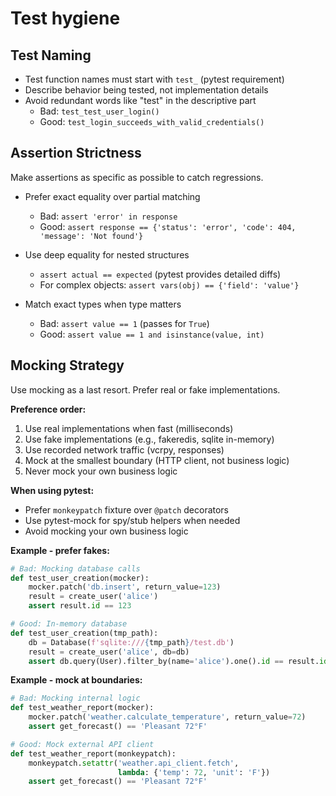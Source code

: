 # Test hygiene

## Test Naming

- Test function names must start with `test_` (pytest requirement)
- Describe behavior being tested, not implementation details
- Avoid redundant words like "test" in the descriptive part
  - Bad: `test_test_user_login()`
  - Good: `test_login_succeeds_with_valid_credentials()`

## Assertion Strictness

Make assertions as specific as possible to catch regressions.

- Prefer exact equality over partial matching
  - Bad: `assert 'error' in response`
  - Good: `assert response == {'status': 'error', 'code': 404, 'message': 'Not found'}`

- Use deep equality for nested structures
  - `assert actual == expected` (pytest provides detailed diffs)
  - For complex objects: `assert vars(obj) == {'field': 'value'}`

- Match exact types when type matters
  - Bad: `assert value == 1` (passes for `True`)
  - Good: `assert value == 1 and isinstance(value, int)`

## Mocking Strategy

Use mocking as a last resort. Prefer real or fake implementations.

**Preference order:**

1. Use real implementations when fast (milliseconds)
2. Use fake implementations (e.g., fakeredis, sqlite in-memory)
3. Use recorded network traffic (vcrpy, responses)
4. Mock at the smallest boundary (HTTP client, not business logic)
5. Never mock your own business logic

**When using pytest:**

- Prefer `monkeypatch` fixture over `@patch` decorators
- Use pytest-mock for spy/stub helpers when needed
- Avoid mocking your own business logic

**Example - prefer fakes:**

```python
# Bad: Mocking database calls
def test_user_creation(mocker):
    mocker.patch('db.insert', return_value=123)
    result = create_user('alice')
    assert result.id == 123

# Good: In-memory database
def test_user_creation(tmp_path):
    db = Database(f'sqlite:///{tmp_path}/test.db')
    result = create_user('alice', db=db)
    assert db.query(User).filter_by(name='alice').one().id == result.id
```

**Example - mock at boundaries:**

```python
# Bad: Mocking internal logic
def test_weather_report(mocker):
    mocker.patch('weather.calculate_temperature', return_value=72)
    assert get_forecast() == 'Pleasant 72°F'

# Good: Mock external API client
def test_weather_report(monkeypatch):
    monkeypatch.setattr('weather.api_client.fetch',
                        lambda: {'temp': 72, 'unit': 'F'})
    assert get_forecast() == 'Pleasant 72°F'
```

